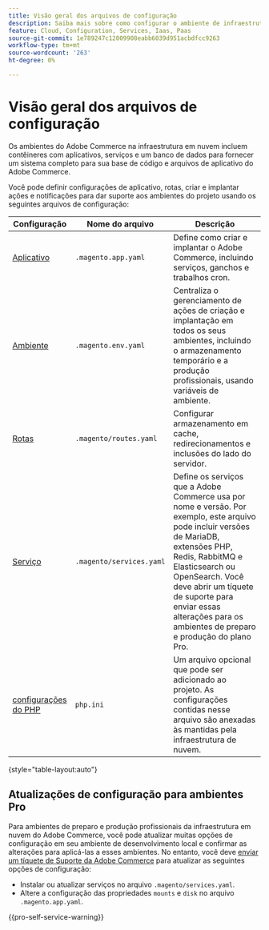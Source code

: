```yaml
---
title: Visão geral dos arquivos de configuração
description: Saiba mais sobre como configurar o ambiente de infraestrutura em nuvem para oferecer suporte à implantação e ao gerenciamento de sua loja personalizada do Adobe Commerce.
feature: Cloud, Configuration, Services, Iaas, Paas
source-git-commit: 1e789247c12009908eabb6039d951acbdfcc9263
workflow-type: tm+mt
source-wordcount: '263'
ht-degree: 0%

---
```


# Visão geral dos arquivos de configuração

Os ambientes do Adobe Commerce na infraestrutura em nuvem incluem contêineres com aplicativos, serviços e um banco de dados para fornecer um sistema completo para sua base de código e arquivos de aplicativo do Adobe Commerce.

Você pode definir configurações de aplicativo, rotas, criar e implantar ações e notificações para dar suporte aos ambientes do projeto usando os seguintes arquivos de configuração:

| Configuração | Nome do arquivo | Descrição |
| ------------- | -------- | ----------- |
| [Aplicativo](../application/configure-app-yaml.md) | `.magento.app.yaml` | Define como criar e implantar o Adobe Commerce, incluindo serviços, ganchos e trabalhos cron. |
| [Ambiente](configure-env-yaml.md) | `.magento.env.yaml` | Centraliza o gerenciamento de ações de criação e implantação em todos os seus ambientes, incluindo o armazenamento temporário e a produção profissionais, usando variáveis de ambiente. |
| [Rotas](../routes/routes-yaml.md) | `.magento/routes.yaml` | Configurar armazenamento em cache, redirecionamentos e inclusões do lado do servidor. |
| [Serviço](../services/services-yaml.md) | `.magento/services.yaml` | Define os serviços que a Adobe Commerce usa por nome e versão. Por exemplo, este arquivo pode incluir versões de MariaDB, extensões PHP, Redis, RabbitMQ e Elasticsearch ou OpenSearch. Você deve abrir um tíquete de suporte para enviar essas alterações para os ambientes de preparo e produção do plano Pro. |
| [configurações do PHP](../application/php-settings.md#configure-php) | `php.ini` | Um arquivo opcional que pode ser adicionado ao projeto. As configurações contidas nesse arquivo são anexadas às mantidas pela infraestrutura de nuvem. |

{style="table-layout:auto"}

## Atualizações de configuração para ambientes Pro

Para ambientes de preparo e produção profissionais da infraestrutura em nuvem do Adobe Commerce, você pode atualizar muitas opções de configuração em seu ambiente de desenvolvimento local e confirmar as alterações para aplicá-las a esses ambientes. No entanto, você deve [enviar um tíquete de Suporte da Adobe Commerce](https://experienceleague.adobe.com/docs/commerce-knowledge-base/kb/help-center-guide/magento-help-center-user-guide.html?lang=pt-BR#submit-ticket) para atualizar as seguintes opções de configuração:

- Instalar ou atualizar serviços no arquivo `.magento/services.yaml`.
- Altere a configuração das propriedades `mounts` e `disk` no arquivo `.magento.app.yaml`.

{{pro-self-service-warning}}
